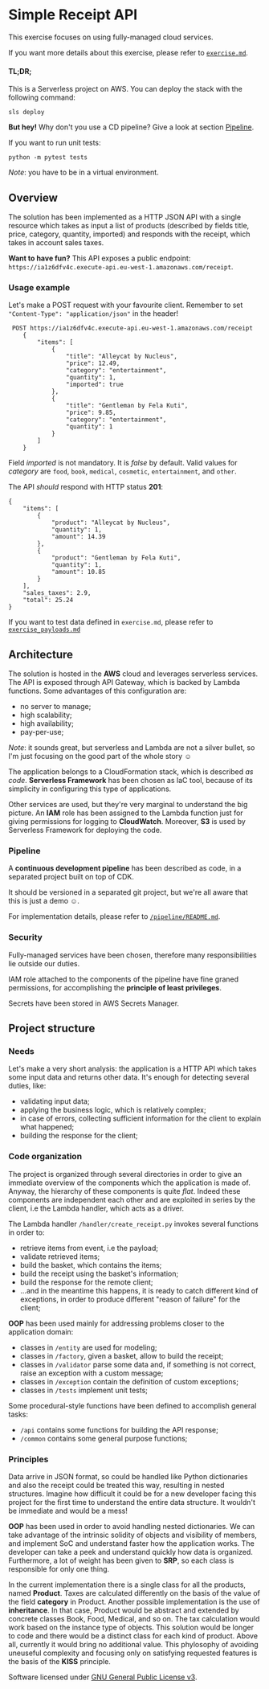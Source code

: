 # Simple Receipt API

This exercise focuses on using fully-managed cloud services.

If you want more details about this exercise, please refer to [`exercise.md`](./exercise.md).

#### TL;DR;
This is a Serverless project on AWS. You can deploy the stack with the following command:

    sls deploy

**But hey!** Why don't you use a CD pipeline? Give a look at section [Pipeline](#pipeline).

If you want to run unit tests:

    python -m pytest tests

*Note*: you have to be in a virtual environment.

## Overview
The solution has been implemented as a HTTP JSON API with a single resource which takes as input a list of products (described by fields title, price, category, quantity, imported) and responds with the receipt, which takes in account sales taxes.

**Want to have fun?** This API exposes a public endpoint: `https://ia1z6dfv4c.execute-api.eu-west-1.amazonaws.com/receipt`. 

### Usage example

Let's make a POST request with your favourite client. Remember to set `"Content-Type": "application/json"` in the header!
    
     POST https://ia1z6dfv4c.execute-api.eu-west-1.amazonaws.com/receipt
        {
            "items": [
                {
                    "title": "Alleycat by Nucleus", 
                    "price": 12.49, 
                    "category": "entertainment", 
                    "quantity": 1,
                    "imported": true
                }, 
                {
                    "title": "Gentleman by Fela Kuti", 
                    "price": 9.85,
                    "category": "entertainment",
                    "quantity": 1
                }
            ]
        }

Field *imported* is not mandatory. It is *false* by default.
Valid values for *category* are `food`, `book`, `medical`, `cosmetic`, `entertainment`, and `other`.

The API *should* respond with HTTP status **201**:

    {
        "items": [
            {
                "product": "Alleycat by Nucleus",
                "quantity": 1,
                "amount": 14.39
            },
            {
                "product": "Gentleman by Fela Kuti",
                "quantity": 1,
                "amount": 10.85
            }
        ],
        "sales_taxes": 2.9,
        "total": 25.24
    }

If you want to test data defined in `exercise.md`, please refer to [`exercise_payloads.md`](./exercise_payloads.md)


## Architecture

The solution is hosted in the **AWS** cloud and leverages serverless services.
The API is exposed through API Gateway, which is backed by Lambda functions. Some advantages of this configuration are:
 * no server to manage;
 * high scalability;
 * high availability;
 * pay-per-use;

*Note*: it sounds great, but serverless and Lambda are not a silver bullet, so I'm just focusing on the good part of the whole story ☺

The application belongs to a CloudFormation stack, which is described *as code*. **Serverless Framework** has been chosen as IaC tool, because of its simplicity in configuring this type of applications.

Other services are used, but they're very marginal to understand the big picture. An **IAM** role has been assigned to the Lambda function just for giving permissions for logging to **CloudWatch**. Moreover, **S3** is used by Serverless Framework for deploying the code.

### <a name="pipeline"></a> Pipeline
A **continuous development pipeline** has been described as code, in a separated project built on top of CDK.

It should be versioned in a separated git project, but we're all aware that this is just a demo ☺.   

For implementation details, please refer to [`/pipeline/README.md`](./pipeline/README.md).

### Security
Fully-managed services have been chosen, therefore many responsibilities lie outside our duties.

IAM role attached to the components of the pipeline have fine graned permissions, for accomplishing the **principle of least privileges**.

Secrets have been stored in AWS Secrets Manager. 

## Project structure

### Needs
Let's make a very short analysis: the application is a HTTP API which takes some input data and returns other data. It's enough for detecting several duties, like:

* validating input data;
* applying the business logic, which is relatively complex;
* in case of errors, collecting sufficient information for the client to explain what happened;
* building the response for the client;

### Code organization
The project is organized through several directories in order to give an immediate overview of the components which the application is made of.
Anyway, the hierarchy of these components is quite *flat*. Indeed these components are independent each other and are exploited in series by the client, i.e the Lambda handler, which acts as a driver.

The Lambda handler `/handler/create_receipt.py` invokes several functions in order to:
* retrieve items from event, i.e the payload;
* validate retrieved items;
* build the basket, which contains the items;
* build the receipt using the basket's information;
* build the response for the remote client;
* ...and in the meantime this happens, it is ready to catch different kind of exceptions, in order to produce different "reason of failure" for the client;

**OOP** has been used mainly for addressing problems closer to the application domain:
   * classes in `/entity` are used for modeling;
   * classes in `/factory`, given a basket, allow to build the receipt;
   * classes in `/validator` parse some data and, if something is not correct, raise an exception with a custom message;
   * classes in `/exception` contain the definition of custom exceptions;
   * classes in `/tests` implement unit tests;

Some procedural-style functions have been defined to accomplish general tasks:
* `/api` contains some functions for building the API response;
* `/common` contains some general purpose functions;
 
 ### Principles
Data arrive in JSON format, so could be handled like Python dictionaries and also the receipt could be treated this way, resulting in nested structures. Imagine how difficult it could be for a new developer facing this project for the first time to understand the entire data structure. It wouldn't be immediate and would be a mess!
 
**OOP** has been used in order to avoid handling nested dictionaries. We can take advantage of the intrinsic solidity of objects and visibility of members, and implement SoC and understand faster how the application works. The developer can take a peek and understand quickly how data is organized. Furthermore, a lot of weight has been given to **SRP**, so each class is responsible for only one thing.
 
In the current implementation there is a single class for all the products, named **Product**. Taxes are calculated differently on the basis of the value of the field **category** in Product.
Another possible implementation is the use of **inheritance**. In that case, Product would be abstract and extended by concrete classes Book, Food, Medical, and so on. The tax calculation would work based on the instance type of objects. This solution would be longer to code and there would be a distinct class for each kind of product. Above all, currently it would bring no additional value. This phylosophy of avoiding uneuseful complexity and focusing only on satisfying requested features is the basis of the **KISS** principle.


Software licensed under [GNU General Public License v3](./LICENSE.md).